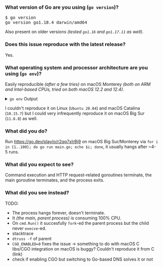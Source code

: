 ### What version of Go are you using (`go version`)?

<pre>
$ go version
go version go1.18.4 darwin/amd64
</pre>

Also present on older versions *(tested `go1.16` and `go1.17.11` as well)*.

### Does this issue reproduce with the latest release?

Yes.

### What operating system and processor architecture are you using (`go env`)?

Easily reproducible *(after a few tries)* on macOS Monterey *(both on ARM and Intel-based CPUs, tried on both macOS 12.2 and 12.4)*.

<details><summary><code>go env</code> Output</summary><br><pre>
$ go env
GO111MODULE="auto"
GOARCH="amd64"
GOBIN=""
GOCACHE="/Users/vagrant/Library/Caches/go-build"
GOENV="/Users/vagrant/Library/Application Support/go/env"
GOEXE=""
GOEXPERIMENT=""
GOFLAGS=""
GOHOSTARCH="amd64"
GOHOSTOS="darwin"
GOINSECURE=""
GOMODCACHE="/go/pkg/mod"
GONOPROXY=""
GONOSUMDB=""
GOOS="darwin"
GOPATH="/go"
GOPRIVATE=""
GOPROXY="https://proxy.golang.org,direct"
GOROOT="/usr/local/go"
GOSUMDB="sum.golang.org"
GOTMPDIR=""
GOTOOLDIR="/usr/local/go/pkg/tool/darwin_amd64"
GOVCS=""
GOVERSION="go1.18.4"
GCCGO="gccgo"
GOAMD64="v1"
AR="ar"
CC="clang"
CXX="clang++"
CGO_ENABLED="1"
GOMOD=""
GOWORK=""
CGO_CFLAGS="-g -O2"
CGO_CPPFLAGS=""
CGO_CXXFLAGS="-g -O2"
CGO_FFLAGS="-g -O2"
CGO_LDFLAGS="-g -O2"
PKG_CONFIG="pkg-config"
GOGCCFLAGS="-fPIC -arch x86_64 -m64 -pthread -fno-caret-diagnostics -Qunused-arguments -fmessage-length=0 -fdebug-prefix-map=/var/folders/11/nh0v1jld7zd7b9zqm1774gtm0000gn/T/go-build810501022=/tmp/go-build -gno-record-gcc-switches -fno-common"
</pre></details>

I couldn't reproduce it on Linux (`Ubuntu 20.04`) and macOS Catalina (`10.15.7`) but I could very infrequently reproduce it on macOS Big Sur (`11.6.8`) as well.

### What did you do?

Run https://go.dev/play/p/r2qq7xIrBj9 on macOS Big Sur/Monterey via `for i in {1..100}; do go run main.go; echo $i; done`, it usually hangs after ~4-5 runs.

### What did you expect to see?

Command execution and HTTP request-related goroutines terminate, the main goroutine terminates, and the process exits.

### What did you see instead?

TODO:
- The process hangs forever, doesn't terminate.
- It *(the main, parent process)* is consuming 100% CPU.
- On `cmd.Run()` it succesfully `fork`-ed the parent process but the child never `execve`-ed.
- stacktrace
- `dtruss -f` of parent
- `CGO_ENABLED=0` fixes the issue -> something to do with macOS C libs/CGO integration on macOS is buggy? Couldn't reproduce it from C (link)
- check if enabling CGO but switching to Go-based DNS solves it or not
